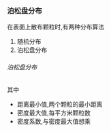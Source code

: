 ### 泊松盘分布

在表面上散布颗粒时,有两种分布算法

1. 随机分布
2. 泊松盘分布



###### 泊松盘分布

其中

- 距离最小值,两个颗粒的最小距离
- 密度最大值,每平方米颗粒数
- 密度系数,与密度最大值想乘